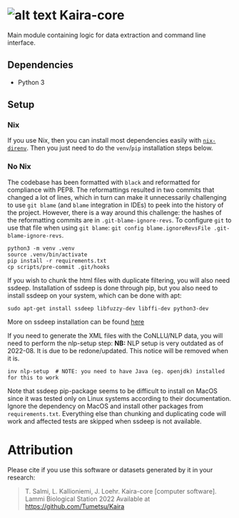 # ![alt text](http://i.imgur.com/vBIAv3m.png "Kaira logo") Kaira-core

Main module containing logic for data extraction and command line interface.

## Dependencies

- Python 3

## Setup

### Nix

If you use Nix, then you can install most dependencies easily with [`nix-direnv`](https://github.com/nix-community/nix-direnv). Then you just need to do the `venv`/`pip` installation steps below.

### No Nix

The codebase has been formatted with `black` and reformatted for compliance with PEP8. The reformattings resulted in two commits that changed a lot of lines, which in turn can make it unnecessarily challenging to use `git blame` (and `blame` integration in IDEs) to peek into the history of the project. However, there is a way around this challenge: the hashes of the reformatting commits are in `.git-blame-ignore-revs`. To configure `git` to use that file when using `git blame`: `git config blame.ignoreRevsFile .git-blame-ignore-revs`.

```
python3 -m venv .venv
source .venv/bin/activate
pip install -r requirements.txt
cp scripts/pre-commit .git/hooks
```

If you wish to chunk the html files with duplicate filtering, you will also need ssdeep. Installation of ssdeep is
done through pip, but you also need to install ssdeep on your system, which can be done with apt:

```
sudo apt-get install ssdeep libfuzzy-dev libffi-dev python3-dev
```

More on ssdeep installation can be found [here](http://python-ssdeep.readthedocs.io/en/latest/installation.html)

If you need to generate the XML files with the CoNLLU/NLP data, you will need to perform the nlp-setup step:
**NB:** NLP setup is very outdated as of 2022-08. It is due to be redone/updated. This notice will be removed when it is.

```
inv nlp-setup  # NOTE: you need to have Java (eg. openjdk) installed for this to work
```

Note that ssdeep pip-package seems to be difficult to install on MacOS since it was tested
only on Linux systems according to their documentation. Ignore the dependency on MacOS
and install other packages from `requirements.txt`. Everything else than chunking and
duplicating code will work and affected tests are skipped when ssdeep is not available.

# Attribution

Please cite if you use this software or datasets generated by it in your research:

> T. Salmi, L. Kallioniemi, J. Loehr. Kaira-core [computer software]. Lammi Biological Station 2022
> Available at https://github.com/Tumetsu/Kaira
